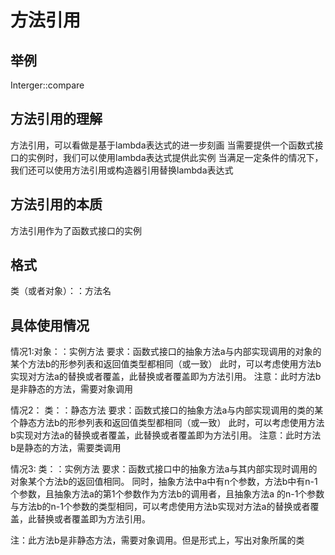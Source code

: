 # 方法引用
## 举例
Interger::compare

## 方法引用的理解
方法引用，可以看做是基于lambda表达式的进一步刻画
当需要提供一个函数式接口的实例时，我们可以使用lambda表达式提供此实例
当满足一定条件的情况下，我们还可以使用方法引用或构造器引用替换lambda表达式

## 方法引用的本质
方法引用作为了函数式接口的实例 

## 格式
类（或者对象）：：方法名

## 具体使用情况
情况1:对象：：实例方法
要求：函数式接口的抽象方法a与内部实现调用的对象的某个方法b的形参列表和返回值类型都相同（或一致） 
此时，可以考虑使用方法b实现对方法a的替换或者覆盖，此替换或者覆盖即为方法引用。
注意：此时方法b是非静态的方法，需要对象调用

情况2： 类：：静态方法
要求：函数式接口的抽象方法a与内部实现调用的类的某个静态方法b的形参列表和返回值类型都相同（或一致）
此时，可以考虑使用方法b实现对方法a的替换或者覆盖，此替换或者覆盖即为方法引用。
注意：此时方法b是静态的方法，需要类调用


情况3: 类：：实例方法
要求：函数式接口中的抽象方法a与其内部实现时调用的对象某个方法b的返回值相同。
同时，抽象方法中a中有n个参数，方法b中有n-1个参数，且抽象方法a的第1个参数作为方法b的调用者，且抽象方法a
的n-1个参数与方法b的n-1个参数的类型相同，可以考虑使用方法b实现对方法a的替换或者覆盖，此替换或者覆盖即为方法引用。

注：此方法b是非静态方法，需要对象调用。但是形式上，写出对象所属的类